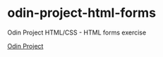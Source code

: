# odin-project-html-forms
Odin Project HTML/CSS - HTML forms exercise

[Odin Project](https://theodinproject.com/courses/html-and-css/lessons/html-forms)
